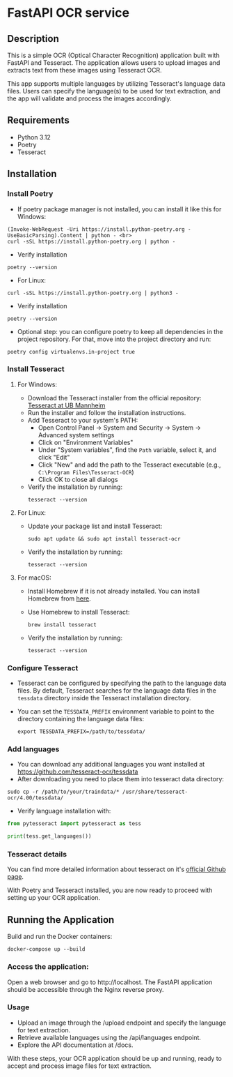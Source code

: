 # FastAPI OCR service

## Description

This is a simple OCR (Optical Character Recognition) application built with FastAPI and Tesseract. The application
allows users to upload images and extracts text from these images using Tesseract OCR.

This app supports multiple languages by utilizing Tesseract's language data files.
Users can specify the language(s) to be used for text extraction, and the app will validate and process the images
accordingly.

## Requirements

- Python 3.12
- Poetry
- Tesseract

## Installation

### Install Poetry

- If poetry package manager is not installed, you can install it like this for Windows:

```shell
(Invoke-WebRequest -Uri https://install.python-poetry.org -UseBasicParsing).Content | python - <br>
curl -sSL https://install.python-poetry.org | python -
```

- Verify installation

```shell
poetry --version
```

- For Linux:

```shell
curl -sSL https://install.python-poetry.org | python3 -
```

- Verify installation

```shell
poetry --version
```

- Optional step: you can configure poetry to keep all dependencies in the project repository. For that, move into the
  project directory and run:

```shell
poetry config virtualenvs.in-project true
```

### Install Tesseract

1. For Windows:

    - Download the Tesseract installer from the official
      repository: <a href="https://github.com/UB-Mannheim/tesseract/wiki">Tesseract at UB Mannheim</a>
    - Run the installer and follow the installation instructions.
    - Add Tesseract to your system's PATH:
        - Open Control Panel -> System and Security -> System -> Advanced system settings
        - Click on "Environment Variables"
        - Under "System variables", find the <code>Path</code> variable, select it, and click "Edit"
        - Click "New" and add the path to the Tesseract executable (e.g., <code>C:\Program Files\Tesseract-OCR</code>)
        - Click OK to close all dialogs
    - Verify the installation by running:
      ```shell 
      tesseract --version
      ```

2. For Linux:

    - Update your package list and install Tesseract:

      ```shell 
      sudo apt update && sudo apt install tesseract-ocr
      ```

    - Verify the installation by running:

      ```shell
      tesseract --version
      ```

3. For macOS:

    - Install Homebrew if it is not already installed. You can install Homebrew from <a href="https://brew.sh/">
      here</a>.
    - Use Homebrew to install Tesseract:

      ```shell
      brew install tesseract
      ```

    - Verify the installation by running:

      ```shell
      tesseract --version
      ```

### Configure Tesseract

- Tesseract can be configured by specifying the path to the language data files. By default, Tesseract searches for the
  language data files in the <code>tessdata</code> directory inside the Tesseract installation directory.
- You can set the <code>TESSDATA_PREFIX</code> environment variable to point to the directory containing the language
  data files:

   ```shell
   export TESSDATA_PREFIX=/path/to/tessdata/
   ```

### Add languages

- You can download any additional languages you want installed at https://github.com/tesseract-ocr/tessdata
- After downloading you need to place them into tesseract data directory:

```shell
sudo cp -r /path/to/your/traindata/* /usr/share/tesseract-ocr/4.00/tessdata/
```

- Verify language installation with:

```python
from pytesseract import pytesseract as tess

print(tess.get_languages())
```

### Tesseract details

You can find more detailed information about tesseract on
it's [official Github page](https://github.com/madmaze/pytesseract).

With Poetry and Tesseract installed, you are now ready to proceed with setting up your OCR application.</p>

## Running the Application

Build and run the Docker containers:

```shell
docker-compose up --build
```

### Access the application:

Open a web browser and go to http://localhost. The FastAPI application should be accessible through the Nginx reverse
proxy.

### Usage

- Upload an image through the /upload endpoint and specify the language for text extraction.
- Retrieve available languages using the /api/languages endpoint.
- Explore the API documentation at /docs.

With these steps, your OCR application should be up and running, ready to accept and process image files for text
extraction.